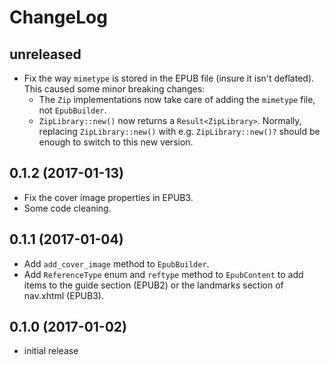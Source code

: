ChangeLog
==========

unreleased
------------
* Fix the way `mimetype` is stored in the EPUB file (insure it isn't deflated).
  This caused some minor breaking changes:
  * The `Zip` implementations now take care of adding the `mimetype` file, not
    `EpubBuilder`.
  * `ZipLibrary::new()` now returns a `Result<ZipLibrary>`.
  Normally, replacing `ZipLibrary::new()` with e.g. `ZipLibrary::new()?` should be
  enough to switch to this new version. 
  
0.1.2 (2017-01-13)
----------------------
* Fix the cover image properties in EPUB3.
* Some code cleaning.

0.1.1 (2017-01-04)
----------------------
* Add `add_cover_image` method to `EpubBuilder`.
* Add `ReferenceType` enum and `reftype` method to `EpubContent` to add items to
	the guide section (EPUB2) or the landmarks section of nav.xhtml (EPUB3).

0.1.0 (2017-01-02)
----------------------
* initial release
